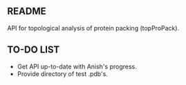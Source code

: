 ## README 
API for topological analysis of protein packing (topProPack).

## TO-DO LIST
- Get API up-to-date with Anish's progress. 
- Provide directory of test .pdb's. 
